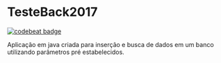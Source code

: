# TesteBack2017
<a href="https://codebeat.co/projects/github-com-juniorec-testeback2017-master"><img alt="codebeat badge" src="https://codebeat.co/badges/1f9a04f9-787d-4ba7-ab20-19142b491b79" /></a>


Aplicação em java criada para inserção e busca de dados em um banco utilizando parâmetros pré estabelecidos.
